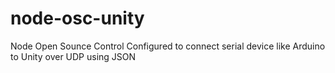 node-osc-unity
==============

Node Open Sounce Control Configured to connect serial device like Arduino to Unity over UDP using JSON